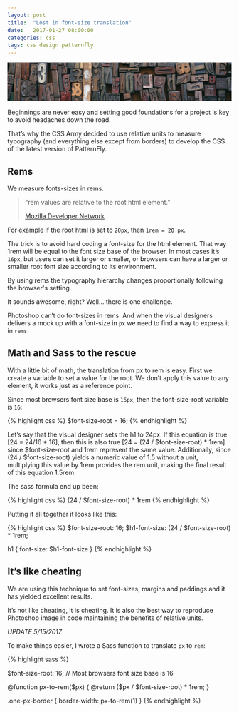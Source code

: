 ```yaml
---
layout: post
title:  "Lost in font-size translation"
date:   2017-01-27 08:00:00
categories: css
tags: css design patternfly
---
```




![Font size pixels to rems](/img/font-size/font-size.jpg)

Beginnings are never easy and setting good foundations for a project is key to avoid
headaches down the road.

That’s why the CSS Army decided to use relative units to measure typography (and
everything else except from borders) to develop the CSS of the latest version of
PatternFly.

## Rems

We measure fonts-sizes in rems.

> “rem values are relative to the root html element.”
>
> [Mozilla Developer Network](https://developer.mozilla.org/en/docs/Web/CSS/font-size#Rems)


For example if the root html is set to `20px`, then `1rem = 20 px`.

The trick is to avoid hard coding a font-size for the html element. That way
1rem will be equal to the font size base of the browser. In most cases it’s
`16px`, but users can set it larger or smaller, or browsers can have a larger or
smaller root font size according to its environment.

By using rems the typography hierarchy changes proportionally following the
browser's setting.

It sounds awesome, right? Well... there is one challenge.

Photoshop can’t do font-sizes in rems. And when the visual designers delivers a
mock up with a font-size in `px` we need to find a way to express it in `rems`.

## Math and Sass to the rescue

With a little bit of math, the translation from px to rem is easy. First we
create a variable to set a value for the root. We don’t apply this value to any
element, it works just as a reference point.

Since most browsers font size base is `16px`, then the font-size-root variable is
`16`:


{% highlight css %}
$font-size-root = 16;
{% endhighlight %}


Let’s say that the visual designer sets the h1 to 24px. If this equation is true [24 = 24/16 * 16], then this is also true [24 = (24 / $font-size-root) * 1rem] since $font-size-root and 1rem represent the same value. Additionally, since (24 / $font-size-root) yields a numeric value of 1.5 without a unit, multiplying this value by 1rem provides the rem unit, making the final result of this equation 1.5rem.

The sass formula end up been:

{% highlight css %}
(24 / $font-size-root) * 1rem
{% endhighlight %}


Putting it all together it looks like this:


{% highlight css %}
$font-size-root: 16;
$h1-font-size: (24 / $font-size-root) * 1rem;

h1 { font-size: $h1-font-size }
{% endhighlight %}


## It’s like cheating

We are using this technique to set font-sizes, margins and paddings and it has
yielded excellent results.

It’s not like cheating, it is cheating. It is also the best way to reproduce
Photoshop image in code maintaining the benefits of relative units.


*UPDATE 5/15/2017*

To make things easier, I wrote a Sass function to translate `px` to `rem`:

{% highlight sass %}

$font-size-root: 16; // Most browsers font size base is 16

@function px-to-rem($px) {
  @return ($px / $font-size-root) * 1rem;
}

.one-px-border { border-width: px-to-rem(1) }
{% endhighlight %}
